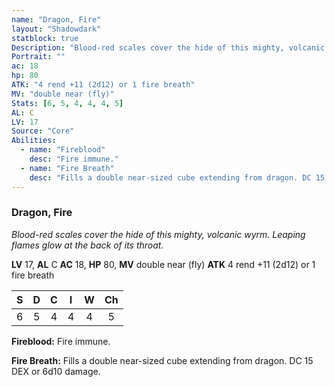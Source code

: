 ```yaml
---
name: "Dragon, Fire"
layout: "Shadowdark"
statblock: true
Description: "Blood-red scales cover the hide of this mighty, volcanic wyrm. Leaping flames glow at the back of its throat."
Portrait: ""
ac: 18
hp: 80
ATK: "4 rend +11 (2d12) or 1 fire breath"
MV: "double near (fly)"
Stats: [6, 5, 4, 4, 4, 5]
AL: C
LV: 17
Source: "Core"
Abilities:
  - name: "Fireblood"
    desc: "Fire immune."
  - name: "Fire Breath"
    desc: "Fills a double near-sized cube extending from dragon. DC 15 DEX or 6d10 damage."
---
```


### Dragon, Fire

_Blood-red scales cover the hide of this mighty, volcanic wyrm. Leaping flames glow at the back of its throat._

**LV** 17, **AL** C
**AC** 18, **HP** 80, **MV** double near (fly)
**ATK** 4 rend +11 (2d12) or 1 fire breath

|  S  |  D  |  C  |  I  |  W  |  Ch  |
|:---:|:---:|:---:|:---:|:---:|:----:|
| 6 | 5 | 4 | 4 | 4 | 5 |

**Fireblood:** Fire immune.

**Fire Breath:** Fills a double near-sized cube extending from dragon. DC 15 DEX or 6d10 damage.

